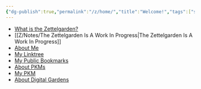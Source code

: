 ```yaml
---
{"dg-publish":true,"permalink":"/z/home/","title":"Welcome!","tags":["self/life-optimization/organization/PKM","gardenEntry","gardenEntry"]}
---
```


- [What is the Zettelgarden?](Zettelgarden.md)
- [[Z/Notes/The Zettelgarden Is A Work In Progress\|The Zettelgarden Is A Work In Progress]]
- [About Me](About%20Me.md)
- [My Linktree](https://linktr.ee/4ejl)
- [My Public Bookmarks](https://raindrop.io/ejlewis)
- [About PKMs](Personal%20Knowledge%20Management%20(PKM).md)
- [My PKM](Lucid%20Drunkenness.md)
- [About Digital Gardens](Digital%20Garden.md)

